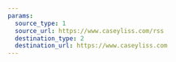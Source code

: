 ```yaml
---
params:
  source_type: 1
  source_url: https://www.caseyliss.com/rss
  destination_type: 2
  destination_url: https://www.caseyliss.com
---
```

